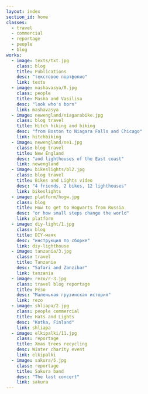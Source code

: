 ```yaml
---
layout: index
section_id: home
classes:
  - travel
  - commercial
  - reportage
  - people
  - blog
works:
  - image: texts/txt.jpg
    class: blog
    title: Publications
    desc: "текстовое портфолио"
    link: texts
  - image: mashavasya/0.jpg
    class: people
    title: Masha and Vasilisa
    desc: "look who's born"
    link: mashavasya
  - image: newengland/niagarabike.jpg
    class: blog travel
    title: Hitch hiking and biking
    desc: "from Boston to Niagara Falls and Chicago"
    link: hitchbiking
  - image: newengland/ne1.jpg
    class: blog travel
    title: New England
    desc: "and lighthouses of the East coast"
    link: newengland
  - image: bikeslights/bl2.jpg
    class: blog travel
    title: Bikes and Lights video
    desc: "4 friends, 2 bikes, 12 lighthouses"
    link: bikeslights
  - image: platform/hogw.jpg
    class: blog
    title: How to get to Hogwarts from Russia
    desc: "or how small steps change the world"
    link: platform
  - image: diy-light/1.jpg
    class: blog
    title: DIY-маяк
    desc: "инструкция по сборке"
    link: diy-lighthouse
  - image: tanzania/3.jpg
    class: travel
    title: Tanzania
    desc: "Safari and Zanzibar"
    link: tanzania
  - image: rezo/r-3.jpg
    class: travel blog reportage
    title: Резо
    desc: "Маленькая грузинская история"
    link: rezo
  - image: shliapa/2.jpg
    class: people commercial
    title: Hats and Lights
    desc: "Kotka, Finland"
    link: shliapa
  - image: elkipalki/11.jpg
    class: reportage
    title: Xmas trees recycling
    desc: Winter charity event
    link: elkipalki
  - image: sakura/5.jpg
    class: reportage
    title: Sakura band
    desc: "The last concert"
    link: sakura
---
```

